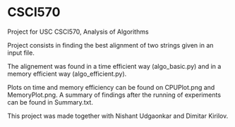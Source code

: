 # CSCI570
Project for USC CSCI570, Analysis of Algorithms

Project consists in finding the best alignment of two strings given in an input file.

The alignement was found in a time efficient way (algo_basic.py) and in a memory efficient way (algo_efficient.py).

Plots on time and memory efficiency can be found on CPUPlot.png and MemoryPlot.png. A summary of findings after the running of experiments can be found in Summary.txt.

This project was made together with Nishant Udgaonkar and Dimitar Kirilov.
